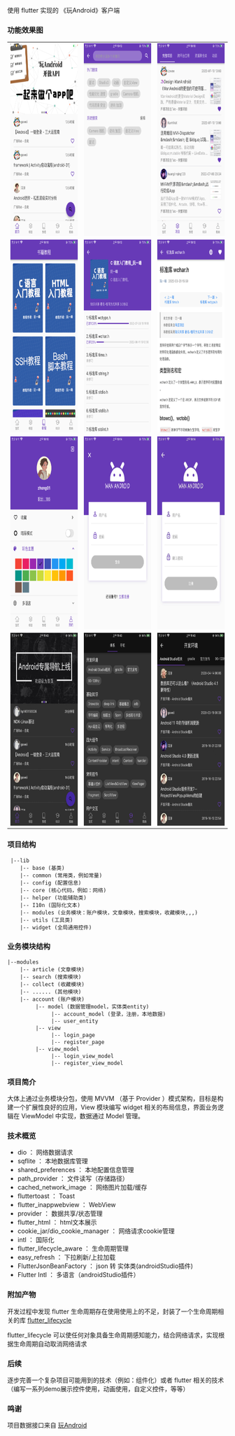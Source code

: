 使用 flutter 实现的 《玩Android》客户端

### 功能效果图
|  |  |  |
| --- | --- | --- |
| <img src="assets/screenshot/home.png" width="248px" height="441px"/> | <img src="assets/screenshot/search.png" width="248px" height="441px"/>| <img src="assets/screenshot/project.png" width="248px" height="441px"/> |
| <img src="assets/screenshot/book.png" width="248px" height="441px"/> | <img src="assets/screenshot/book_details.png" width="248px" height="441px"/> | <img src="assets/screenshot/article_details.png" width="248px" height="441px"/> |
| <img src="assets/screenshot/me.png" width="248px" height="441px"/> | <img src="assets/screenshot/login.png" width="248px" height="441px"/> | <img src="assets/screenshot/register.png" width="248px" height="441px"/> |
| <img src="assets/screenshot/home_dark.png" width="248px" height="441px"/> | <img src="assets/screenshot/knowledge_dark.png" width="248px" height="441px"/> | <img src="assets/screenshot/category_dark.png" width="248px" height="441px"/> |

### 项目结构
```
 |--lib
    |-- base (基类)
    |-- common (常用类，例如常量)
    |-- config (配置信息)
    |-- core (核心代码，例如：网络)
    |-- helper (功能辅助类)
    |-- I10n (国际化文本)
    |-- modules (业务模块：账户模块，文章模块，搜索模块，收藏模块,,,)
    |-- utils (工具类)
    |-- widget (全局通用控件)
```

### 业务模块结构
```
|--modules
    |-- article (文章模块)
    |-- search (搜索模块)
    |-- collect (收藏模块)
    |-- ...... (其他模块)
    |-- account (账户模块)
         |-- model (数据管理model，实体类entity)
              |-- account_model (登录，注册，本地数据)
              |-- user_entity 
         |-- view 
              |-- login_page 
              |-- register_page
         |-- view_model
              |-- login_view_model 
              |-- register_view_model 
```


### 项目简介

大体上通过业务模块分包，使用 MVVM （基于 Provider ）模式架构，目标是构建一个扩展性良好的应用，View 模块编写 widget 相关的布局信息，界面业务逻辑在 ViewModel 中实现，数据通过 Model 管理。


### 技术概览

- dio ： 网络数据请求
- sqflite ： 本地数据库管理
- shared_preferences ： 本地配置信息管理
- path_provider ： 文件读写（存储路径）
- cached_network_image ： 网络图片加载/缓存
- fluttertoast ： Toast
- flutter_inappwebview ： WebView
- provider ： 数据共享/状态管理
- flutter_html ： html文本展示
- cookie_jar/dio_cookie_manager ： 网络请求cookie管理
- intl ： 国际化
- flutter_lifecycle_aware ： 生命周期管理
- easy_refresh ： 下拉刷新/上拉加载
- FlutterJsonBeanFactory ： json 转 实体类(androidStudio插件)
- Flutter Intl ： 多语言（androidStudio插件）




### 附加产物

开发过程中发现 flutter 生命周期存在使用使用上的不足，封装了一个生命周期相关的库 [flutter_lifecycle](https://github.com/RuffianZhong/flutter_lifecycle)

flutter_lifecycle 可以使任何对象具备生命周期感知能力，结合网络请求，实现根据生命周期自动取消网络请求


### 后续

逐步完善一个复杂项目可能用到的技术（例如：组件化）或者 flutter 相关的技术（编写一系列demo展示控件使用，动画使用，自定义控件，等等）


### 鸣谢

项目数据接口来自 [玩Android](https://www.wanandroid.com/) 


